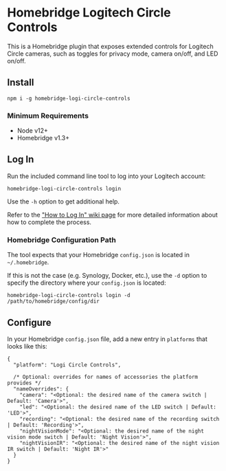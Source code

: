 # Homebridge Logitech Circle Controls

This is a Homebridge plugin that exposes extended controls for Logitech Circle cameras, such as toggles for privacy mode, camera on/off, and LED on/off.

## Install

```
npm i -g homebridge-logi-circle-controls
```

### Minimum Requirements

- Node v12+
- Homebridge v1.3+

## Log In

Run the included command line tool to log into your Logitech account:

```
homebridge-logi-circle-controls login
```

Use the `-h` option to get additional help.

Refer to the ["How to Log In" wiki page](https://github.com/klanchman/homebridge-logi-circle-controls/wiki/How-to-Log-In) for more detailed information about how to complete the process.

### Homebridge Configuration Path

The tool expects that your Homebridge `config.json` is located in `~/.homebridge`.

If this is not the case (e.g. Synology, Docker, etc.), use the `-d` option to specify the directory where your `config.json` is located:

```
homebridge-logi-circle-controls login -d /path/to/homebridge/config/dir
```

## Configure

In your Homebridge `config.json` file, add a new entry in `platforms` that looks like this:

```jsonc
{
  "platform": "Logi Circle Controls",

  /* Optional: overrides for names of accessories the platform provides */
  "nameOverrides": {
    "camera": "<Optional: the desired name of the camera switch | Default: 'Camera'>",
    "led": "<Optional: the desired name of the LED switch | Default: 'LED'>",
    "recording": "<Optional: the desired name of the recording switch | Default: 'Recording'>",
    "nightVisionMode": "<Optional: the desired name of the night vision mode switch | Default: 'Night Vision'>",
    "nightVisionIR": "<Optional: the desired name of the night vision IR switch | Default: 'Night IR'>"
  }
}
```
